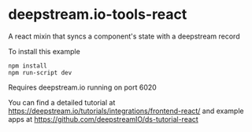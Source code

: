 # deepstream.io-tools-react
A react mixin that syncs a component's state with a deepstream record


To install this example
```
npm install
npm run-script dev
```

Requires deepstream.io running on port 6020

You can find a detailed tutorial at https://deepstream.io/tutorials/integrations/frontend-react/ and example apps at https://github.com/deepstreamIO/ds-tutorial-react

